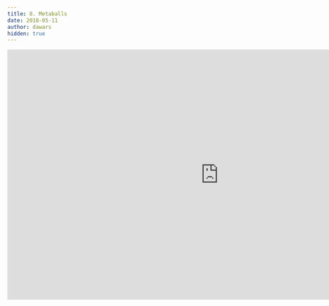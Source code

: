 ```yaml
---
title: 8. Metaballs
date: 2018-05-11
author: dawars
hidden: true
---
```

<p></p>
<div class="video-container">
<iframe src="https://docs.google.com/presentation/d/e/2PACX-1vTVXjaYuNFWQXoWMcKH8wvZbT83SHNtSIv_e-tIHBhYm9IZMEbux3Huu1DqFc3mOrwCfSTkX87rGlLl/embed?start=false&loop=false&delayms=3000" frameborder="0" width="960" height="569" allowfullscreen="true" mozallowfullscreen="true" webkitallowfullscreen="true"></iframe>
</div>

